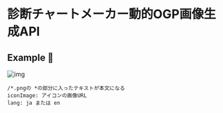 # 診断チャートメーカー動的OGP画像生成API

## Example 🌄
![img](https://og-image-read-more.vercel.app/%E5%AE%9F%E3%81%AF.....png?iconImage=https%3A%2F%2Ffirebasestorage.googleapis.com%2Fv0%2Fb%2Fread-more-me.appspot.com%2Fo%2Fuser%252FiimYNCkAyucez3hG0LsBo3XwBrW2%252Fimage%3Falt%3Dmedia%26token%3Dec01e464-eebf-438b-aec1-ab1a744e3521&lang=ja)

```
/*.pngの *の部分に入ったテキストが本文になる
iconImage: アイコンの画像URL
lang: ja または en
```
